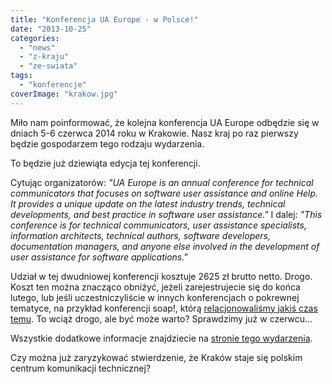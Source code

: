 ```yaml
---
title: "Konferencja UA Europe - w Polsce!"
date: "2013-10-25"
categories:
  - "news"
  - "z-kraju"
  - "ze-swiata"
tags:
  - "konferencje"
coverImage: "krakow.jpg"
---
```


Miło nam poinformować, że kolejna konferencja UA Europe odbędzie się w dniach 5-6 czerwca 2014 roku w Krakowie. Nasz kraj po raz pierwszy będzie gospodarzem tego rodzaju wydarzenia.

To będzie już dziewiąta edycja tej konferencji.

Cytując organizatorów: _"UA Europe is an annual conference for technical communicators that focuses on software user assistance and online Help. It provides a unique update on the latest industry trends, technical developments, and best practice in software user assistance."_ I dalej: _"This conference is for technical communicators, user assistance specialists, information architects, technical authors, software developers, documentation managers, and anyone else involved in the development of user assistance for software applications."_

Udział w tej dwudniowej konferencji kosztuje 2625 zł brutto netto. Drogo. Koszt ten można znacząco obniżyć, jeżeli zarejestrujecie się do końca lutego, lub jeśli uczestniczyliście w innych konferencjach o pokrewnej tematyce, na przykład konferencji soap!, którą [relacjonowaliśmy jakiś czas temu](http://techwriter.pl/soap-technical-communication-conference-relacja/). To wciąż drogo, ale być może warto? Sprawdzimy już w czerwcu...

Wszystkie dodatkowe informacje znajdziecie na [stronie tego wydarzenia](http://www.uaeurope.com/conference/index.html).

Czy można już zaryzykować stwierdzenie, że Kraków staje się polskim centrum komunikacji technicznej?

